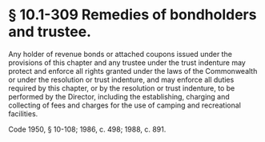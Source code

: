 # § 10.1-309 Remedies of bondholders and trustee.

<p>Any holder of revenue bonds or attached coupons issued under the provisions of this chapter and any trustee under the trust indenture may protect and enforce all rights granted under the laws of the Commonwealth or under the resolution or trust indenture, and may enforce all duties required by this chapter, or by the resolution or trust indenture, to be performed by the Director, including the establishing, charging and collecting of fees and charges for the use of camping and recreational facilities.</p><p>Code 1950, § 10-108; 1986, c. 498; 1988, c. 891.</p>